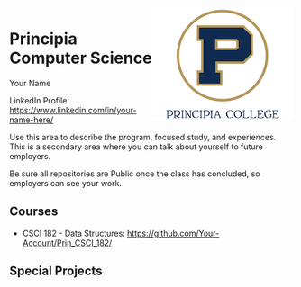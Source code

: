 <img src="assets/logo.png" align="right" />

# Principia Computer Science
Your Name

LinkedIn Profile: https://www.linkedin.com/in/your-name-here/

Use this area to describe the program, focused study, and experiences.  This is a secondary area where you can talk about yourself to future employers.

Be sure all repositories are Public once the class has concluded, so employers can see your work.

## Courses

- CSCI 182 - Data Structures: https://github.com/Your-Account/Prin_CSCI_182/

## Special Projects
